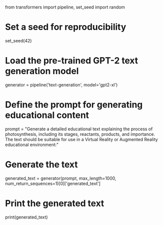 from transformers import pipeline, set_seed
import random

# Set a seed for reproducibility
set_seed(42)

# Load the pre-trained GPT-2 text generation model
generator = pipeline('text-generation', model='gpt2-xl')

# Define the prompt for generating educational content
prompt = "Generate a detailed educational text explaining the process of photosynthesis, including its stages, reactants, products, and importance. The text should be suitable for use in a Virtual Reality or Augmented Reality educational environment:"

# Generate the text
generated_text = generator(prompt, max_length=1000, num_return_sequences=1)[0]['generated_text']

# Print the generated text
print(generated_text)
